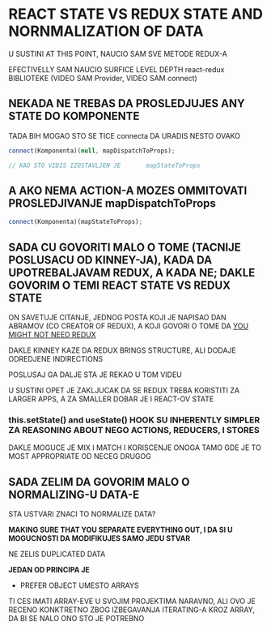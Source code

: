# REACT STATE VS REDUX STATE AND NORNMALIZATION OF DATA

U SUSTINI AT THIS POINT, NAUCIO SAM SVE METODE REDUX-A

EFECTIVELLY SAM NAUCIO SURFICE LEVEL DEPTH react-redux BIBLIOTEKE (VIDEO SAM Provider, VIDEO SAM connect)

## NEKADA NE TREBAS DA PROSLEDJUJES ANY STATE DO KOMPONENTE

TADA BIH MOGAO STO SE TICE connecta DA URADIS NESTO OVAKO

```javascript
connect(Komponenta)(null, mapDispatchToProps);

// KAO STO VIDIS IZOSTAVLJEN JE       mapStateToProps
```

## A AKO NEMA ACTION-A MOZES OMMITOVATI PROSLEDJIVANJE mapDispatchToProps

```javascript
connect(Komponenta)(mapStateToProps);
```

## SADA CU GOVORITI MALO O TOME (TACNIJE POSLUSACU OD KINNEY-JA), KADA DA UPOTREBALJAVAM REDUX, A KADA NE; DAKLE GOVORIM O TEMI **REACT STATE VS REDUX STATE**

ON SAVETUJE CITANJE, JEDNOG POSTA KOJI JE NAPISAO DAN ABRAMOV (CO CREATOR OF REDUX), A KOJI GOVORI O TOME DA [YOU MIGHT NOT NEED REDUX](https://medium.com/@dan_abramov/you-might-not-need-redux-be46360cf367)

DAKLE KINNEY KAZE DA REDUX BRINGS STRUCTURE, ALI DODAJE ODREDJENE INDIRECTIONS

POSLUSAJ GA DALJE STA JE REKAO U TOM VIDEU

U SUSTINI OPET JE ZAKLJUCAK DA SE REDUX TREBA KORISTITI ZA LARGER APPS, A ZA SMALLER DOBAR JE I REACT-OV STATE

### this.setState() and useState() HOOK SU INHERENTLY SIMPLER ZA REASONING ABOUT NEGO ACTIONS, REDUCERS, I STORES

DAKLE MOGUCE JE MIX I MATCH I KORISCENJE ONOGA TAMO GDE JE TO MOST APPROPRIATE OD NECEG DRUGOG

## SADA ZELIM DA GOVORIM MALO O NORMALIZING-U DATA-E

STA USTVARI ZNACI TO NORMALIZE DATA?

**MAKING SURE THAT YOU SEPARATE EVERYTHING OUT, I DA SI U MOGUCNOSTI DA MODIFIKUJES SAMO JEDU STVAR**

NE ZELIS DUPLICATED DATA

**JEDAN OD PRINCIPA JE**

- PREFER OBJECT UMESTO ARRAYS

TI CES IMATI ARRAY-EVE U SVOJIM PROJEKTIMA NARAVNO, ALI OVO JE RECENO KONKTRETNO ZBOG IZBEGAVANJA ITERATING-A KROZ ARRAY, DA BI SE NALO ONO STO JE POTREBNO
